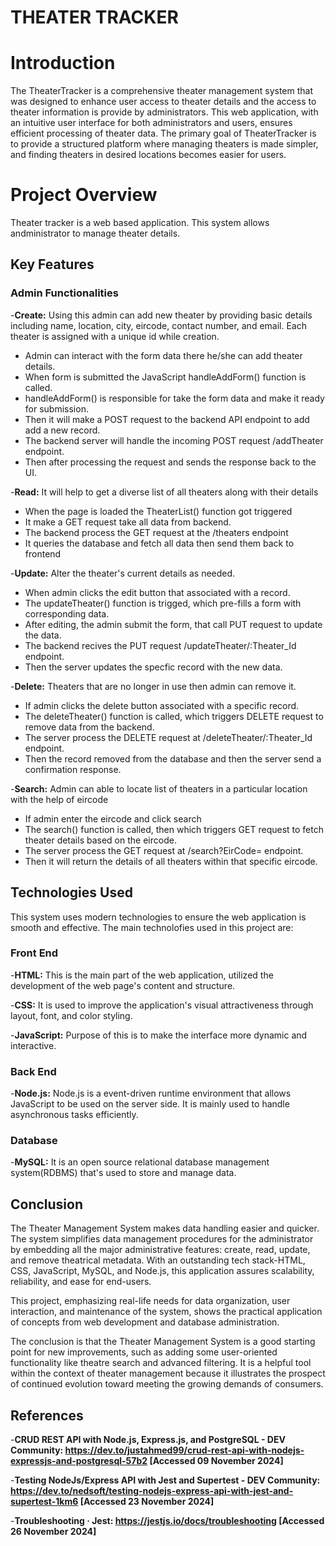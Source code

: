 # THEATER TRACKER

# Introduction #

The TheaterTracker is a comprehensive theater management system that was designed to enhance user access to theater details and the access to theater information is provide by administrators. This web application, with an intuitive user interface for both administrators and users, ensures efficient processing of theater data. The primary goal of TheaterTracker is to provide a structured platform where managing theaters is made simpler, and finding theaters in desired locations becomes easier for users.

# Project Overview #

Theater tracker is a web based application. This system allows andministrator to manage theater details.

## Key Features ##
### Admin Functionalities ###
-**Create:** Using this admin can add new theater by providing basic details including name, location, city, eircode, contact number, and email. Each theater is assigned with a unique id while creation.

  - Admin can interact with the form data there he/she can add theater details.
  - When form is submitted the JavaScript handleAddForm() function is called.
  - handleAddForm() is responsible for take the form data and make it ready for submission.
  - Then it will make a POST request to the backend API endpoint to add add a new record.
  - The backend server will handle the incoming POST request /addTheater endpoint.
  - Then after processing the request and sends the response back to the UI.
      

-**Read:** It will help to get a diverse list of all theaters along with their details

  - When the page is loaded the TheaterList() function got triggered
  - It make a GET request take all data from backend.
  - The backend process the GET request at the /theaters endpoint
  - It queries the database and fetch all data then send them back to frontend

-**Update:** Alter the theater's current details as needed.

  - When admin clicks the edit button that associated with a record.
  - The updateTheater() function is trigged, which pre-fills a form with corresponding data.
  - After editing, the admin submit the form, that call PUT request to update the data.
  - The backend recives the PUT request /updateTheater/:Theater_Id endpoint.
  - Then the server updates the specfic record with the new data.

-**Delete:** Theaters that are no longer in use then admin can remove it.

  - If admin clicks the delete button associated with a specific record.
  - The deleteTheater() function is called, which triggers DELETE request to remove data from the backend.
  - The server process the DELETE request at /deleteTheater/:Theater_Id endpoint.
  - Then the record removed from the database and then the server send a confirmation response.

-**Search:** Admin can able to locate list of theaters in a particular location with the help of eircode

  - If admin enter the eircode and click search
  - The search() function is called, then which triggers GET request to fetch theater details based on the eircode.
  - The server process the GET request at /search?EirCode=  endpoint.
  - Then it will return the details of all theaters within that specific eircode.

## Technologies Used ##
This system uses modern technologies to ensure the web application is smooth and effective. The main technolofies used in this project are:

### Front End ###
-**HTML:** This is the main part of the web application, utilized the development of the web page's content and structure.

-**CSS:** It is used to improve the application's visual attractiveness through layout, font, and color styling.

-**JavaScript:** Purpose of this is to make the interface more dynamic and interactive. 

### Back End ###
-**Node.js:** Node.js is a event-driven runtime environment that allows JavaScript to be used on the server side. It is mainly used to handle asynchronous tasks efficiently.

### Database ###
-**MySQL:** It is an open source relational database management system(RDBMS) that's used to store and manage data. 

## Conclusion ##

The Theater Management System makes data handling easier and quicker. The system simplifies data management procedures for the administrator by embedding all the major administrative features: create, read, update, and remove theatrical metadata. With an outstanding tech stack-HTML, CSS, JavaScript, MySQL, and Node.js, this application assures scalability, reliability, and ease for end-users.

This project, emphasizing real-life needs for data organization, user interaction, and maintenance of the system, shows the practical application of concepts from web development and database administration.

The conclusion is that the Theater Management System is a good starting point for new improvements, such as adding some user-oriented functionality like theatre search and advanced filtering. It is a helpful tool within the context of theater management because it illustrates the prospect of continued evolution toward meeting the growing demands of consumers.

## References ##
-**CRUD REST API with Node.js, Express.js, and PostgreSQL - DEV Community: https://dev.to/justahmed99/crud-rest-api-with-nodejs-expressjs-and-postgresql-57b2 [Accessed 09 November 2024]**

-**Testing NodeJs/Express API with Jest and Supertest - DEV Community: https://dev.to/nedsoft/testing-nodejs-express-api-with-jest-and-supertest-1km6 [Accessed 23 November 2024]**

-**Troubleshooting · Jest: https://jestjs.io/docs/troubleshooting [Accessed 26 November 2024]**






